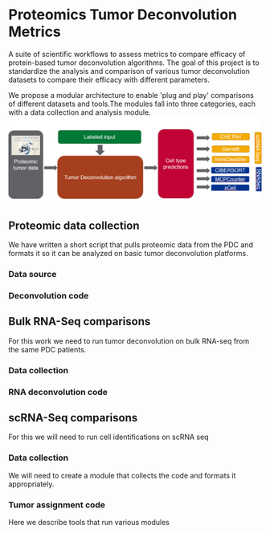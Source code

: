 # Proteomics Tumor Deconvolution Metrics
A suite of scientific workflows to assess metrics to compare efficacy of protein-based tumor deconvolution algorithms. The goal of this project is to standardize the analysis and comparison of various tumor deconvolution datasets to compare their efficacy with different parameters.

We propose a modular architecture to enable 'plug and play' comparisons of different datasets and tools.The modules fall into three categories, each with a data collection and analysis module.
![Architecture](./arch.png)
## Proteomic data collection
We have written a short script that pulls proteomic data from the PDC and formats it so it can be analyzed on basic tumor deconvolution platforms.
### Data source

### Deconvolution code

## Bulk RNA-Seq comparisons
For this work we need to run tumor deconvolution on bulk RNA-seq from the same PDC patients. 
### Data collection
### RNA deconvolution code

## scRNA-Seq comparisons
For this we will need to run cell identifications on scRNA seq
### Data collection
We will need to create a module that collects the code and formats it appropriately.

### Tumor assignment code
Here we describe tools that run various modules
